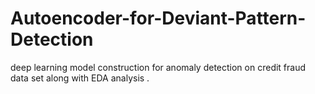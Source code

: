 # Autoencoder-for-Deviant-Pattern-Detection
deep learning model construction for anomaly detection on credit fraud data set along with EDA analysis .
